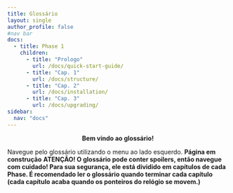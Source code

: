 ```yaml
---
title: Glossário
layout: single
author_profile: false
#nav bar
docs:
  - title: Phase 1
    children:
      - title: "Prologo"
        url: /docs/quick-start-guide/
      - title: "Cap. 1"
        url: /docs/structure/
      - title: "Cap. 2"
        url: /docs/installation/
      - title: "Cap. 3"
        url: /docs/upgrading/
sidebar:
  nav: "docs"
---
```


<p align=center><b>Bem vindo ao glossário!</b></p>

Navegue pelo glossário utilizando o menu ao lado esquerdo.
**Página em construção**
**ATENÇÃO! O glossário pode conter spoilers, então navegue com cuidado! Para sua segurança, ele está dividido em capítulos de cada Phase. É recomendado ler o glossário quando terminar cada capítulo (cada capítulo acaba quando os ponteiros do relógio se movem.)**
